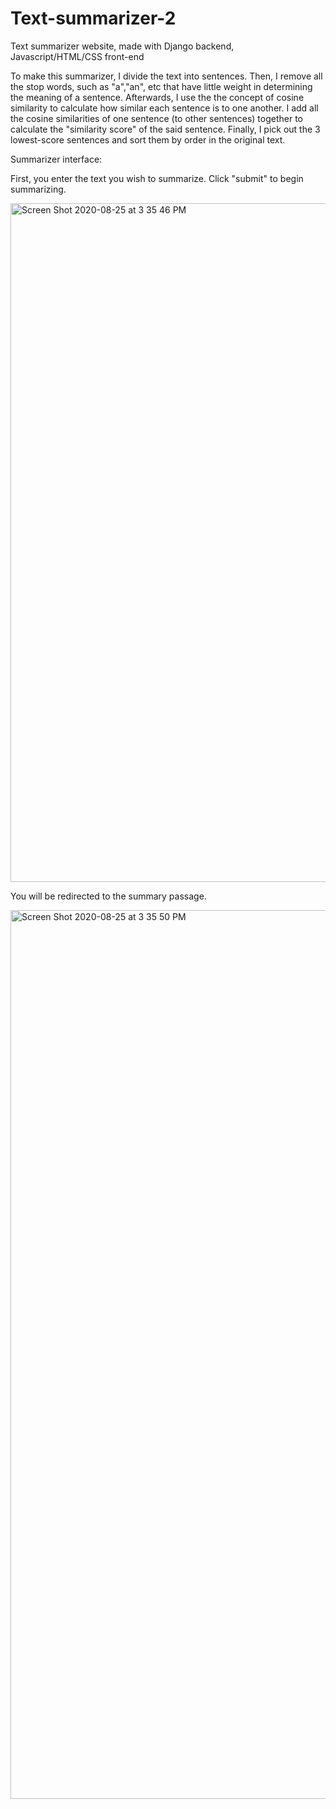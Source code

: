 # Text-summarizer-2
Text summarizer website, made with Django backend, Javascript/HTML/CSS front-end

To make this summarizer, I divide the text into sentences. Then, I remove all the stop words, such as "a","an", etc that have little weight in determining the meaning of a sentence. Afterwards, I use the the concept of cosine similarity to calculate how similar each sentence is to one another. I add all the cosine similarities of one sentence (to other sentences) together to calculate the "similarity score" of the said sentence. Finally, I pick out the 3 lowest-score sentences and sort them by order in the original text.

Summarizer interface: 

First, you enter the text you wish to summarize. Click "submit" to begin summarizing. 

<img width="1086" alt="Screen Shot 2020-08-25 at 3 35 46 PM" src="https://user-images.githubusercontent.com/54921286/91234724-bc0d2280-e6e8-11ea-9543-5683b88516e0.png">

You will be redirected to the summary passage. 

<img width="1422" alt="Screen Shot 2020-08-25 at 3 35 50 PM" src="https://user-images.githubusercontent.com/54921286/91234726-bd3e4f80-e6e8-11ea-855d-0e4b31c858e9.png">
